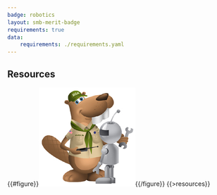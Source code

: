 ```yaml
---
badge: robotics
layout: smb-merit-badge
requirements: true
data:
    requirements: ./requirements.yaml
---
```


## Resources

{{#figure}}<img src="robotics-bucky.jpg" class="W(100%)" />{{/figure}}
{{>resources}}
